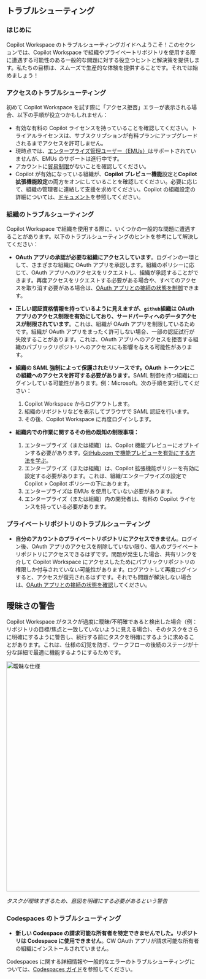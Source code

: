 ## トラブルシューティング

### はじめに

Copilot Workspace のトラブルシューティングガイドへようこそ！このセクションでは、Copilot Workspace で組織やプライベートリポジトリを使用する際に遭遇する可能性のある一般的な問題に対する役立つヒントと解決策を提供します。私たちの目標は、スムーズで生産的な体験を提供することです。それでは始めましょう！

### アクセスのトラブルシューティング

初めて Copilot Workspace を試す際に「アクセス拒否」エラーが表示される場合、以下の手順が役立つかもしれません：

- 有効な有料の Copilot ライセンスを持っていることを確認してください。トライアルライセンスは、サブスクリプションが有料プランにアップグレードされるまでアクセスを許可しません。
- 現時点では、[エンタープライズ管理ユーザー（EMUs）](https://docs.github.com/en/enterprise-cloud@latest/admin/managing-iam/understanding-iam-for-enterprises/about-enterprise-managed-users)はサポートされていませんが、EMUs のサポートは進行中です。
- アカウントに[貿易制限](https://docs.github.com/en/site-policy/other-site-policies/github-and-trade-controls)がないことを確認してください。
- Copilot が有効になっている組織が、**Copilot プレビュー機能**設定と**Copilot 拡張機能設定**の両方をオンにしていることを確認してください。必要に応じて、組織の管理者に連絡して支援を求めてください。Copilot の組織設定の詳細については、[ドキュメント](https://docs.github.com/en/copilot/managing-copilot/managing-github-copilot-in-your-organization/managing-policies-for-copilot-in-your-organization)を参照してください。

### 組織のトラブルシューティング

Copilot Workspace で組織を使用する際に、いくつかの一般的な問題に遭遇することがあります。以下のトラブルシューティングのヒントを参考にして解決してください：

- **OAuth アプリの承認が必要な組織にアクセスしています**。ログインの一環として、さまざまな組織に OAuth アプリを承認します。組織のポリシーに応じて、OAuth アプリへのアクセスをリクエストし、組織が承認することができます。再度アクセスをリクエストする必要がある場合や、すべてのアクセスを取り消す必要がある場合は、[OAuth アプリとの接続の状態を制御](https://github.com/settings/connections/applications/903eccd8a9d2ff50288f)できます。

- **正しい認証資格情報を持っているように見えますが、`github`組織は OAuth アプリのアクセス制限を有効にしており、サードパーティへのデータアクセスが制限されています**。これは、組織が OAuth アプリを制限しているためです。組織が OAuth アプリをまったく許可しない場合、一部の認証試行が失敗することがあります。これは、OAuth アプリへのアクセスを拒否する組織のパブリックリポジトリへのアクセスにも影響を与える可能性があります。

- **組織の SAML 強制によって保護されたリソースです。OAuth トークンにこの組織へのアクセスを許可する必要があります**。SAML 制御を持つ組織にログインしている可能性があります。例：Microsoft。次の手順を実行してください：
  1. Copilot Workspace からログアウトします。
  2. 組織のリポジトリなどを表示してブラウザで SAML 認証を行います。
  3. その後、Copilot Workspace に再度ログインします。
- **組織内での作業に関するその他の既知の制限事項：**
  1. エンタープライズ（または組織）は、Copilot 機能プレビューにオプトインする必要があります。[GitHub.com で機能プレビューを有効にする方法を学ぶ](https://docs.github.com/en/get-started/using-github/exploring-early-access-releases-with-feature-preview)。
  2. エンタープライズ（または組織）は、Copilot 拡張機能ポリシーを有効に設定する必要があります。これは、組織/エンタープライズの設定で Copilot > Copilot ポリシーの下にあります。
  3. エンタープライズは EMUs を使用していない必要があります。
  4. エンタープライズ（または組織）内の開発者は、有料の Copilot ライセンスを持っている必要があります。

### プライベートリポジトリのトラブルシューティング

- **自分のアカウントのプライベートリポジトリにアクセスできません**。ログイン後、OAuth アプリのアクセスを削除していない限り、個人のプライベートリポジトリにアクセスできるはずです。問題が発生した場合、共有リンクを介して Copilot Workspace にアクセスしたためにパブリックリポジトリの権限しか付与されていない可能性があります。ログアウトして再度ログインすると、アクセスが復元されるはずです。それでも問題が解決しない場合は、[OAuth アプリとの接続の状態を確認](https://github.com/settings/connections/applications/903eccd8a9d2ff50288f)してください。

## 曖昧さの警告

Copilot Workspace がタスクが過度に曖昧/不明確であると検出した場合（例：リポジトリの目標/焦点と一致していないように見える場合）、そのタスクをさらに明確にするように警告し、続行する前にタスクを明確にするように求めることがあります。これは、仕様の幻覚を防ぎ、ワークフローの後続のステージが十分な詳細で最適に機能するようにするためです。

<img src="images/further-techniques/ambiguous-spec.png" width=600 alt="曖昧な仕様">

*タスクが曖昧すぎるため、意図を明確にする必要があるという警告*

### Codespaces のトラブルシューティング

- **新しい Codespace の請求可能な所有者を特定できませんでした。リポジトリは Codespace に使用できません**。CW OAuth アプリが請求可能な所有者の組織にインストールされていません。

Codespaces に関する詳細情報や一般的なエラーのトラブルシューティングについては、[Codespaces ガイド](codespaces-guide.md)を参照してください。
